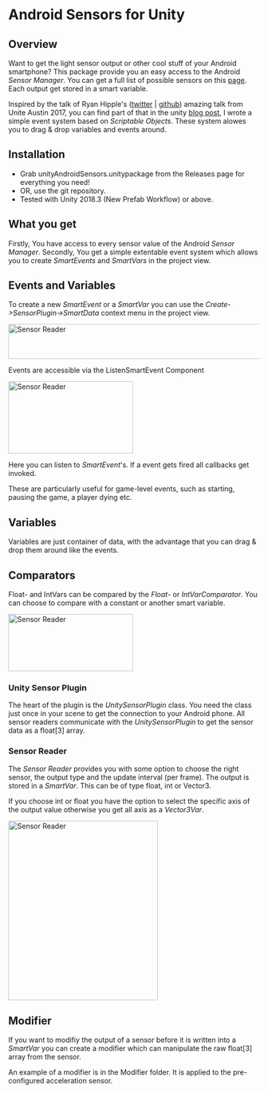# Android Sensors for Unity

## Overview

Want to get the light sensor output or other cool stuff of your Android smartphone? This package provide you an easy access to the Android _Sensor Manager_. You can get a full list of possible sensors on this [page](https://developer.android.com/guide/topics/sensors/sensors_overview). Each output get stored in a smart variable.

Inspired by the talk of Ryan Hipple's ([twitter](https://twitter.com/roboryantron) | [github](https://github.com/roboryantron)) amazing talk from Unite Austin 2017, you can find part of that in the unity [blog post](https://unity3d.com/how-to/architect-with-scriptable-objects), I wrote a simple event system based on _Scriptable Objects_. These system alowes you to drag & drop variables and events around.
## Installation

* Grab unityAndroidSensors.unitypackage from the Releases page for everything you need!
* OR, use the git repository.
* Tested with Unity 2018.3 (New Prefab Workflow) or above.

## What you get

Firstly, You have access to every sensor value of the Android _Sensor Manager_.
Secondly, You get a simple extentable event system which allows you to create _SmartEvents_ and _SmartVars_ in the project view.

## Events and Variables

To create a new _SmartEvent_ or a _SmartVar_ you can use the _Create->SensorPlugin->SmartData_ context menu in the project view.

<img src="https://imgur.com/GEdXIWy.png" alt="Sensor Reader" width="550" height="70">

Events are accessible via the ListenSmartEvent Component

<img src="https://imgur.com/rIUHGut.png" alt="Sensor Reader" width="250" height="145">

Here you can listen to _SmartEvent_'s. If a event gets fired all callbacks get invoked.

These are particularly useful for game-level events, such as starting, pausing the game, a player dying etc.

## Variables

Variables are just container of data, with the advantage that you can drag & drop them around like the events.

## Comparators

Float- and IntVars can be compared by the _Float_- or _IntVarComparator_. You can choose to compare with a constant or another smart variable.

<img src="https://imgur.com/QTrOR0t.png" alt="Sensor Reader" width="250" height="115">

### Unity Sensor Plugin

The heart of the plugin is the _UnitySensorPlugin_ class. You need the class just once in your scene to get the connection to your Android phone. All sensor readers communicate with the _UnitySensorPlugin_ to get the sensor data as a float[3] array.

### Sensor Reader

The *Sensor Reader* provides you with some option to choose the right sensor, the output type and the update interval (per frame). The output is stored in a _SmartVar_. This can be of type float, int or Vector3.

If you choose int or float you have the option to select the specific axis of the output value otherwise you get all axis as a _Vector3Var_.

<img src="https://imgur.com/jv05QNT.png" alt="Sensor Reader" width="300" height="360">

## Modifier

If you want to modifiy the output of a sensor before it is written into a _SmartVar_ you can create a modifier which can manipulate the raw float[3] array from the sensor.

An example of a modifier is in the Modifier folder.
It is applied to the pre-configured acceleration sensor.